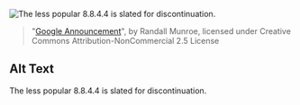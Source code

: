 ![The less popular 8.8.4.4 is slated for discontinuation.](https://imgs.xkcd.com/comics/google_announcement.png)
> "[Google Announcement](https://xkcd.com/1361/)", by Randall Munroe, licensed under Creative Commons Attribution-NonCommercial 2.5 License

## Alt Text
The less popular 8.8.4.4 is slated for discontinuation.
